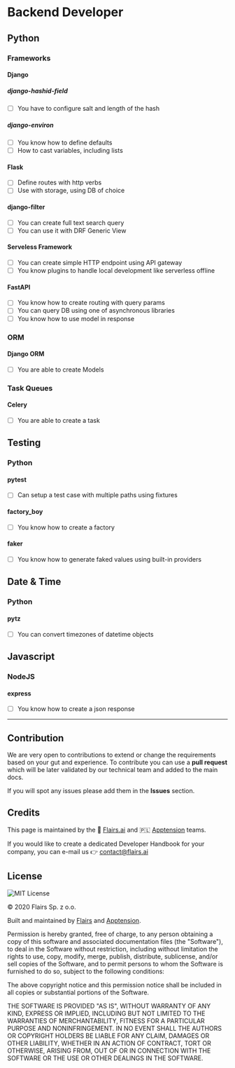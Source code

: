 Backend Developer
=================

Python
------

### Frameworks

#### Django

##### django-hashid-field

*   [ ] You have to configure salt and length of the hash

##### django-environ

*   [ ] You know how to define defaults
*   [ ] How to cast variables, including lists

#### Flask

*   [ ] Define routes with http verbs
*   [ ] Use with storage, using DB of choice

#### django-filter

*   [ ] You can create full text search query
*   [ ] You can use it with DRF Generic View

#### Serveless Framework

*   [ ] You can create simple HTTP endpoint using API gateway
*   [ ] You know plugins to handle local development like serverless offline

#### FastAPI

*   [ ] You know how to create routing with query params
*   [ ] You can query DB using one of asynchronous libraries
*   [ ] You know how to use model in response

### ORM

#### Django ORM

*   [ ] You are able to create Models

### Task Queues

#### Celery

*   [ ] You are able to create a task

Testing
-------

### Python

#### pytest

*   [ ] Can setup a test case with multiple paths using fixtures

#### factory_boy

*   [ ] You know how to create a factory

#### faker

*   [ ] You know how to generate faked values using built-in providers

Date & Time
-----------

### Python

#### pytz

*   [ ] You can convert timezones of datetime objects

Javascript
----------

### NodeJS

#### express

*   [ ] You know how to create a json response

* * *

Contribution
------------

We are very open to contributions to extend or change the requirements based on your gut and experience. To contribute you can use a **pull request** which will be later validated by our technical team and added to the main docs.

If you will spot any issues please add them in the **Issues** section.

Credits
-------

This page is maintained by the 🔹 [Flairs.ai](http://Flairs.ai) and 🇵🇱 [Apptension](https://apptension.com) teams.

If you would like to create a dedicated Developer Handbook for your company, you can e-mail us 👉 [contact@flairs.ai](mailto:contact@flairs.ai)

License
-------

![MIT License](https://img.shields.io/badge/License-MIT-blue.svg)

© 2020 Flairs Sp. z o.o.

Built and maintained by [Flairs](https://www.flairs.ai) and [Apptension](https://apptension.com).

Permission is hereby granted, free of charge, to any person obtaining a copy of this software and associated documentation files (the "Software"), to deal in the Software without restriction, including without limitation the rights to use, copy, modify, merge, publish, distribute, sublicense, and/or sell copies of the Software, and to permit persons to whom the Software is furnished to do so, subject to the following conditions:

The above copyright notice and this permission notice shall be included in all copies or substantial portions of the Software.

THE SOFTWARE IS PROVIDED "AS IS", WITHOUT WARRANTY OF ANY KIND, EXPRESS OR IMPLIED, INCLUDING BUT NOT LIMITED TO THE WARRANTIES OF MERCHANTABILITY, FITNESS FOR A PARTICULAR PURPOSE AND NONINFRINGEMENT. IN NO EVENT SHALL THE AUTHORS OR COPYRIGHT HOLDERS BE LIABLE FOR ANY CLAIM, DAMAGES OR OTHER LIABILITY, WHETHER IN AN ACTION OF CONTRACT, TORT OR OTHERWISE, ARISING FROM, OUT OF OR IN CONNECTION WITH THE SOFTWARE OR THE USE OR OTHER DEALINGS IN THE SOFTWARE.